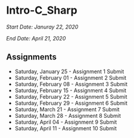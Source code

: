 # Intro-C_Sharp

*Start Date: Januray 22, 2020*

*End Date: April 21, 2020*

## Assignments 
- Saturday, January 25 - Assignment 1 Submit
- Saturday, February 01 - Assignment 2 Submit
- Saturday, February 08 - Assignment 3 Submit
- Saturday, February 15 - Assignment 4 Submit
- Saturday, February 22 - Assignment 5 Submit
- Saturday, February 29 - Assignment 6 Submit
- Saturday, March 21 - Assignment 7 Submit
- Saturday, March 28 - Assignment 8 Submit
- Saturday, April 04 - Assignment 9 Submit
- Saturday, April 11 - Assignment 10 Submit
